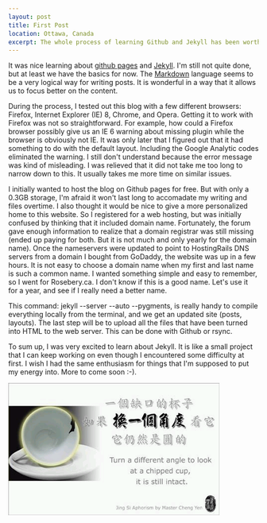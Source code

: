 ```yaml
---
layout: post
title: First Post
location: Ottawa, Canada
excerpt: The whole process of learning Github and Jekyll has been worthwhile.
---
```


It was nice learning about [github pages](http://github.com/blog/272-github-pages) and [Jekyll](http://wiki.github.com/mojombo/jekyll).  I'm still not quite done, but at least we have the basics for now. The [Markdown](http://daringfireball.net/projects/markdown/) language seems to be a very logical way for writing posts. It is wonderful in a way that it allows us to focus better on the content.

During the process, I tested out this blog with a few different browsers: Firefox, Internet Explorer (IE) 8, Chrome, and Opera. Getting it to work with Firefox was not so straightforward. For example, how could a Firefox browser possibly give us an IE 6 warning about missing plugin while the browser is obviously not IE. It was only later that I figured out that it had something to do with the default layout. Including the Google Analytic codes eliminated the warning. I still don't understand because the error message was kind of misleading. I was relieved that it did not take me too long to narrow down to this. It usually takes me more time on similar issues.

I initially wanted to host the blog on Github pages for free. But with only a 0.3GB storage, I'm afraid it won't last long to accomadate my writing and files overtime. I also thought it would be nice to give a more personalized home to this website. So I registered for a web hosting, but was initially confused by thinking that it included domain name. Fortunately, the forum gave enough information to realize that a domain registrar was still missing (ended up paying for both. But it is not much and only yearly for the domain name). Once the nameservers were updated to point to HostingRails DNS servers from a domain I bought from GoDaddy, the website was up in a few hours. It is not easy to choose a domain name when my first and last name is such a common name. I wanted something simple and easy to remember, so I went for Rosebery.ca. I don't know if this is a good name. Let's use it for a year, and see if I really need a better name.

This command: jekyll --server --auto --pygments, is really handy to compile everything locally from the terminal, and we get an updated site (posts, layouts). The last step will be to upload all the files that have been turned into HTML to the web server. This can be done with Github or rsync.

To sum up, I was very excited to learn about Jekyll. It is like a small project that I can keep working on even though I encountered some difficulty at first. I wish I had the same enthusiasm for things that I'm supposed to put my energy into. More to come soon :-).

![alt hope](/images/cup.png "Different Angle") 
